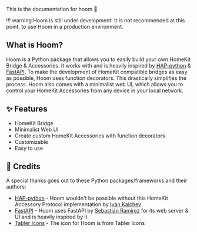 This is the documentation for hoom 🎉

!!! warning
    Hoom is still under development. It is not recommended at this point, to use Hoom in a production environment.


## What is Hoom?

Hoom is a Python package that allows you to easily build your own HomeKit Bridge & Accessories. It works with and is heavily inspired by [HAP-python](https://github.com/ikalchev/HAP-python) & [FastAPI](https://github.com/tiangolo/fastapi). To make the development of HomeKit compatible bridges as easy as possible, Hoom uses function decorators. This drastically simplifies the process. Hoom also comes with a minimalist web UI, which allows you to control your HomeKit Accessories from any device in your local network.


## ✨ Features

- HomeKit Bridge
- Minimalist Web UI
- Create custom HomeKit Accessories with function decorators
- Customizable
- Easy to use


## 📣 Credits

A special thanks goes out to these Python packages/frameworks and their authors:

- [HAP-python](https://github.com/ikalchev/HAP-python) - Hoom wouldn't be possible without this HomeKit Accessory Protocol implementation by [Ivan Kalchev](https://github.com/ikalchev)
- [FastAPI](https://github.com/tiangolo/fastapi) - Hoom uses FastAPI by [Sebastián Ramírez](https://github.com/tiangolo) for its web server & UI and is heavily inspired by it
- [Tabler Icons](https://tabler-icons.io/) - The icon for Hoom is from Tabler Icons